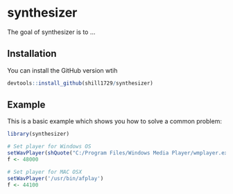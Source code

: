 
# synthesizer

<!-- badges: start -->
<!-- badges: end -->

The goal of synthesizer is to ...

## Installation

You can install the GitHub version wtih

``` r
devtools::install_github(shill1729/synthesizer)
```

## Example

This is a basic example which shows you how to solve a common problem:

``` r
library(synthesizer)

# Set player for Windows OS
setWavPlayer(shQuote("C:/Program Files/Windows Media Player/wmplayer.exe"))
f <- 48000

# Set player for MAC OSX
setWavPlayer('/usr/bin/afplay')
f <- 44100
```

